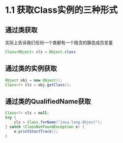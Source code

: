 # 1.1 获取Class实例的三种形式

## 通过类获取

实际上告诉我们任何一个类都有一个隐含的静态成员变量

```java
Class<Object> clz = Object.class
```

## 通过类的实例获取

```java
Object obj = new Object();
Class<?> clz = obj.getClass();
```

## 通过类的QualifiedName获取

```java
Class<?> clz = null;
try {
    clz = Class.forName("java.lang.Object");
} catch (ClassNotFoundException e) {
    e.printStactTrack();
}

```



